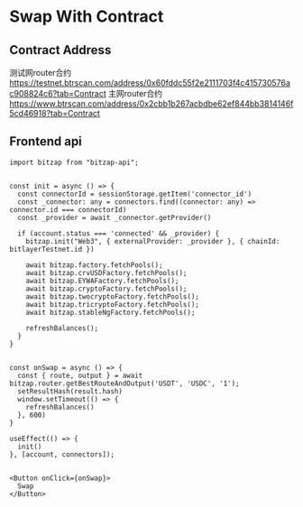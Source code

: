 # Swap With Contract

## Contract Address

测试网router合约
<https://testnet.btrscan.com/address/0x60fddc55f2e2111703f4c415730576ac908824c6?tab=Contract>
主网router合约
<https://www.btrscan.com/address/0x2cbb1b267acbdbe62ef844bb3814146f5cd46918?tab=Contract>

## Frontend api

```
import bitzap from "bitzap-api";


const init = async () => {
  const connectorId = sessionStorage.getItem('connector_id')
  const _connector: any = connectors.find((connector: any) => connector.id === connectorId)
  const _provider = await _connector.getProvider()

  if (account.status === 'connected' && _provider) {
    bitzap.init("Web3", { externalProvider: _provider }, { chainId: bitlayerTestnet.id })

    await bitzap.factory.fetchPools();
    await bitzap.crvUSDFactory.fetchPools();
    await bitzap.EYWAFactory.fetchPools();
    await bitzap.cryptoFactory.fetchPools();
    await bitzap.twocryptoFactory.fetchPools();
    await bitzap.tricryptoFactory.fetchPools();
    await bitzap.stableNgFactory.fetchPools();

    refreshBalances();
  }
}


const onSwap = async () => {
  const { route, output } = await bitzap.router.getBestRouteAndOutput('USDT', 'USDC', '1');
  setResultHash(result.hash)
  window.setTimeout(() => {
    refreshBalances()
  }, 600)
}

useEffect(() => {
  init()
}, [account, connectors]);


<Button onClick={onSwap}>
  Swap
</Button>

```

